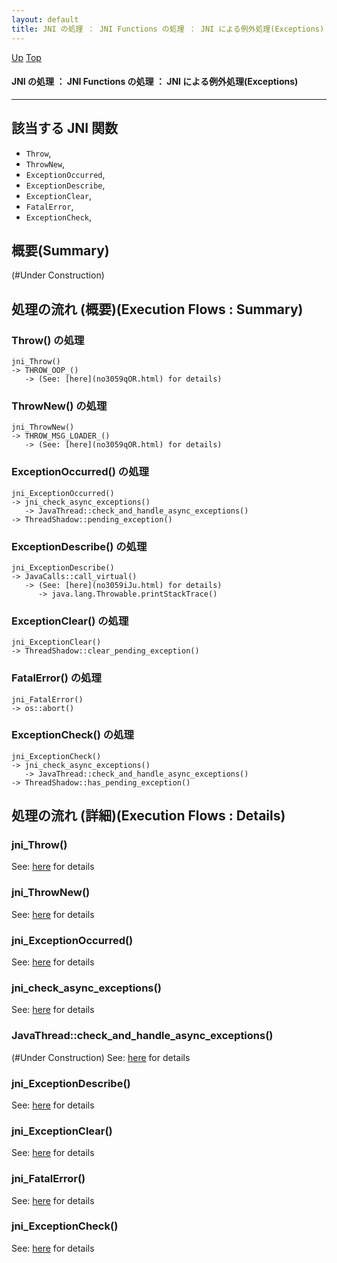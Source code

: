 ```yaml
---
layout: default
title: JNI の処理 ： JNI Functions の処理 ： JNI による例外処理(Exceptions)
---
```

[Up](no7882H_v.html) [Top](../index.html)

#### JNI の処理 ： JNI Functions の処理 ： JNI による例外処理(Exceptions)

--- 
## 該当する JNI 関数
* `Throw`,
* `ThrowNew`,
* `ExceptionOccurred`,
* `ExceptionDescribe`,
* `ExceptionClear`,
* `FatalError`,
* `ExceptionCheck`,

## 概要(Summary)
(#Under Construction)


## 処理の流れ (概要)(Execution Flows : Summary)
### Throw() の処理
```
jni_Throw()
-> THROW_OOP_()
   -> (See: [here](no3059qOR.html) for details)
```

### ThrowNew() の処理
```
jni_ThrowNew()
-> THROW_MSG_LOADER_()
   -> (See: [here](no3059qOR.html) for details)
```

### ExceptionOccurred() の処理
```
jni_ExceptionOccurred()
-> jni_check_async_exceptions()
   -> JavaThread::check_and_handle_async_exceptions()
-> ThreadShadow::pending_exception()
```

### ExceptionDescribe() の処理
```
jni_ExceptionDescribe()
-> JavaCalls::call_virtual()
   -> (See: [here](no3059iJu.html) for details)
      -> java.lang.Throwable.printStackTrace()
```

### ExceptionClear() の処理
```
jni_ExceptionClear()
-> ThreadShadow::clear_pending_exception()
```

### FatalError() の処理
```
jni_FatalError()
-> os::abort()
```

### ExceptionCheck() の処理
```
jni_ExceptionCheck()
-> jni_check_async_exceptions()
   -> JavaThread::check_and_handle_async_exceptions()
-> ThreadShadow::has_pending_exception()
```


## 処理の流れ (詳細)(Execution Flows : Details)
### jni_Throw()
See: [here](no3059OJ0.html) for details

### jni_ThrowNew()
See: [here](no3059ATD.html) for details

### jni_ExceptionOccurred()
See: [here](no3059NdJ.html) for details
### jni_check_async_exceptions()
See: [here](no3059BGi.html) for details
### JavaThread::check_and_handle_async_exceptions()
(#Under Construction)
See: [here](no3059OQo.html) for details

### jni_ExceptionDescribe()
See: [here](no3059anP.html) for details

### jni_ExceptionClear()
See: [here](no3059nxV.html) for details

### jni_FatalError()
See: [here](no305907b.html) for details

### jni_ExceptionCheck()
See: [here](no3059bau.html) for details







